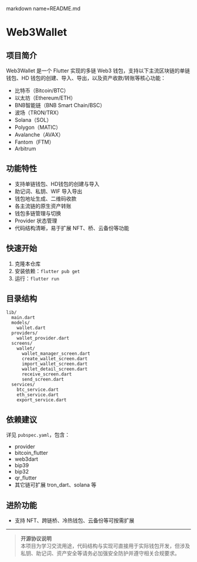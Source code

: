 markdown name=README.md
# Web3Wallet

## 项目简介

Web3Wallet 是一个 Flutter 实现的多链 Web3 钱包，支持以下主流区块链的单链钱包、HD 钱包的创建、导入、导出，以及资产收款/转账等核心功能：

- 比特币（Bitcoin/BTC）
- 以太坊（Ethereum/ETH）
- BNB智能链（BNB Smart Chain/BSC）
- 波场（TRON/TRX）
- Solana（SOL）
- Polygon（MATIC）
- Avalanche（AVAX）
- Fantom（FTM）
- Arbitrum

## 功能特性

- 支持单链钱包、HD钱包的创建与导入
- 助记词、私钥、WIF 导入导出
- 钱包地址生成、二维码收款
- 各主流链的原生资产转账
- 钱包多链管理与切换
- Provider 状态管理
- 代码结构清晰，易于扩展 NFT、桥、云备份等功能

## 快速开始

1. 克隆本仓库
2. 安装依赖：`flutter pub get`
3. 运行：`flutter run`

## 目录结构

```
lib/
  main.dart
  models/
    wallet.dart
  providers/
    wallet_provider.dart
  screens/
    wallet/
      wallet_manager_screen.dart
      create_wallet_screen.dart
      import_wallet_screen.dart
      wallet_detail_screen.dart
      receive_screen.dart
      send_screen.dart
  services/
    btc_service.dart
    eth_service.dart
    export_service.dart
```

## 依赖建议

详见 `pubspec.yaml`，包含：
- provider
- bitcoin_flutter
- web3dart
- bip39
- bip32
- qr_flutter
- 其它链可扩展 tron_dart、solana 等

## 进阶功能
- 支持 NFT、跨链桥、冷热钱包、云备份等可按需扩展

---

> **开源协议说明**  
> 本项目为学习交流用途，代码结构与实现可直接用于实际钱包开发，但涉及私钥、助记词、资产安全等请务必加强安全防护并遵守相关合规要求。